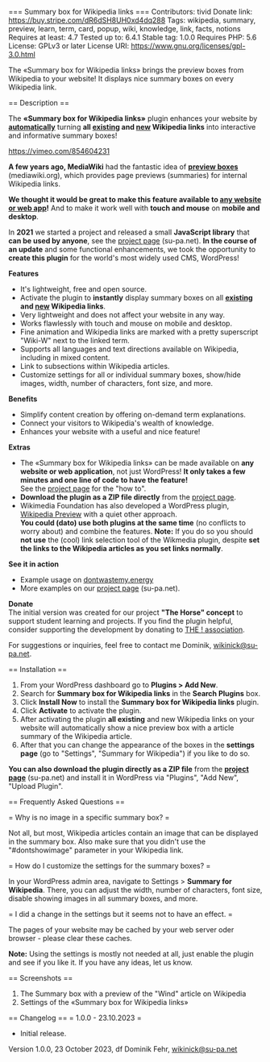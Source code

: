 === Summary box for Wikipedia links ===
Contributors: tivid
Donate link: https://buy.stripe.com/dR6dSH8UH0xd4dq288
Tags: wikipedia, summary, preview, learn, term, card, popup, wiki, knowledge, link, facts, notions
Requires at least: 4.7
Tested up to: 6.4.1
Stable tag: 1.0.0
Requires PHP: 5.6
License: GPLv3 or later
License URI: https://www.gnu.org/licenses/gpl-3.0.html

The «Summary box for Wikipedia links» brings the preview boxes from Wikipedia to your website! 
It displays nice summary boxes on every Wikipedia link.

== Description ==

The **«Summary box for Wikipedia links»** plugin enhances your website by **<u>automatically</u>** turning **all <u>existing</u> and <u>new</u> Wikipedia links** into interactive and informative summary boxes! 

https://vimeo.com/854604231

**A few years ago, MediaWiki** had the fantastic idea of [**preview boxes**](https://www.mediawiki.org/wiki/Page_Previews) (mediawiki.org), which provides page previews (summaries) for internal Wikipedia links. 

**We thought it would be great to make this feature available to <u>any website or web app</u>!** And to make it work well with **touch and mouse** on **mobile and desktop**.

In **2021** we started a project and released a small **JavaScript library** that **can be used by anyone**, see the [project page](https://su-pa.net/wikiPrevBox/) (su-pa.net). **In the course of an update** and some functional enhancements, we took the opportunity to **create this plugin** for the world's most widely used CMS, WordPress!

**Features**
* It's lightweight, free and open source.
* Activate the plugin to **instantly** display summary boxes on all **<u>existing</u> and <u>new</u> Wikipedia links**.
* Very lightweight and does not affect your website in any way.
* Works flawlessly with touch and mouse on mobile and desktop.
* Fine animation and Wikipedia links are marked with a pretty superscript "Wiki-W" next to the linked term.
* Supports all languages and text directions available on Wikipedia, including in mixed content.
* Link to subsections within Wikipedia articles.
* Customize settings for all or individual summary boxes, show/hide images, width, number of characters, font size, and more.

**Benefits**
* Simplify content creation by offering on-demand term explanations.
* Connect your visitors to Wikipedia's wealth of knowledge.
* Enhances your website with a useful and nice feature!

**Extras**
* The «Summary box for Wikipedia links» can be made available on **any website or web application**, not just WordPress! **It only takes a few minutes and one line of code to have the feature!**  
See the [project page](https://su-pa.net/wikiPrevBox/) for the "how to".
* **Download the plugin as a ZIP file directly** from the [project page](https://su-pa.net/wikiPrevBox/).
* Wikimedia Foundation has also developed a WordPress plugin, [Wikipedia Preview](https://wordpress.org/plugins/wikipedia-preview) with a quiet other approach.  
**You could (dato) use both plugins at the same time** (no conflicts to worry about) and combine the features. **Note:** If you do so you should **not use** the (cool) link selection tool of the Wikmedia plugin, despite **set the links to the Wikipedia articles as you set links normally**. 

**See it in action**
* Example usage on [dontwastemy.energy](https://dontwastemy.energy/2023/05/23/video-games-and-the-environment-how-are-they-related/)
* More examples on our [project page](https://su-pa.net/wikiPrevBox/) (su-pa.net).

**Donate**  
The initial version was created for our project **"The Horse" concept** to support student learning and projects. If you find the plugin helpful, consider supporting the development by donating to [THE ! association](https://the-horse.education).

For suggestions or inquiries, feel free to contact me
Dominik, wikinick@su-pa.net.

== Installation ==

1. From your WordPress dashboard go to **Plugins > Add New**.
1. Search for **Summary box for Wikipedia links** in the **Search Plugins** box.
1. Click **Install Now** to install the **Summary box for Wikipedia links** plugin.
1. Click **Activate** to activate the plugin.
1. After activating the plugin **all existing** and new Wikipedia links on your website will automatically show a nice preview box with a article summary of the Wikipedia article.
1. After that you can change the appearance of the boxes in the **settings page** (go to "Settings", "Summary for Wikipedia") if you like to do so. 

**You can also download the plugin directly as a ZIP file** from the [**project page**](https://su-pa.net/wikiPrevBox/) (su-pa.net) and install it in WordPress via "Plugins", "Add New", "Upload Plugin".

== Frequently Asked Questions ==

= Why is no image in a specific summary box? =

Not all, but most, Wikipedia articles contain an image that can be displayed in the summary box. Also make sure that you didn't use the "#dontshowimage" parameter in your Wikipedia link.

= How do I customize the settings for the summary boxes? =

In your WordPress admin area, navigate to Settings > **Summary for Wikipedia**. There, you can adjust the width, number of characters, font size, disable showing images in all summary boxes, and more.

= I did a change in the settings but it seems not to have an effect. =

The pages of your website may be cached by your web server oder browser - please clear these caches.

**Note:** Using the settings is mostly not needed at all, just enable the plugin and see if you like it. If you have any ideas, let us know.


== Screenshots ==

1. The Summary box with a preview of the "Wind" article on Wikipedia
2. Settings of the «Summary box for Wikipedia links»

== Changelog ==
= 1.0.0 - 23.10.2023 =
* Initial release.

Version 1.0.0, 23 October 2023, df
Dominik Fehr, wikinick@su-pa.net
